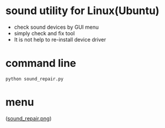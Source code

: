 # sound utility for Linux(Ubuntu)
- check sound devices by GUI menu
- simply check and fix tool
- It is not help to re-install device driver

# command line

```Ubuntu
python sound_repair.py

```


# menu

([sound_repair.png](https://github.com/mi-kaneyon/man-yard/blob/main/soundutility/soundrepair.png))
